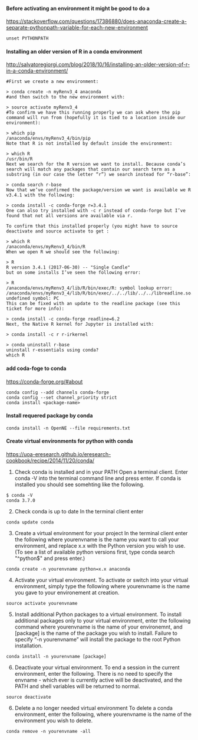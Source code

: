 
####  Before activating an environment it might be good to do a
https://stackoverflow.com/questions/17386880/does-anaconda-create-a-separate-pythonpath-variable-for-each-new-environment
```
unset PYTHONPATH
```
#### Installing an older version of R in a conda environment
http://salvatoregiorgi.com/blog/2018/10/16/installing-an-older-version-of-r-in-a-conda-environment/
```
#First we create a new environment:

> conda create -n myRenv3_4 anaconda
#and then switch to the new environment with:

> source activate myRenv3_4
#To confirm we have this running properly we can ask where the pip command will run from (hopefully it is tied to a location inside our environment):

> which pip
/anaconda/envs/myRenv3_4/bin/pip
Note that R is not installed by default inside the environment:

> which R
/usr/bin/R
Next we search for the R version we want to install. Because conda’s search will match any packages that contain our search term as a substring (in our case the letter “r”) we search instead for “r-base”:

> conda search r-base
Now that we’ve confirmed the package/version we want is available we R v3.4.1 with the following:

> conda install -c conda-forge r=3.4.1
One can also try installed with -c r instead of conda-forge but I’ve found that not all versions are available via r.

To confirm that this installed properly (you might have to source deactivate and source activate to get :

> which R
/anaconda/envs/myRenv3_4/bin/R
When we open R we should see the following:

> R
R version 3.4.1 (2017-06-30) -- "Single Candle"
but on some installs I’ve seen the following error:

> R
/anaconda/envs/myRenv3_4/lib/R/bin/exec/R: symbol lookup error: /anaconda/envs/myRenv3_4/lib/R/bin/exec/../../lib/../../libreadline.so.6: undefined symbol: PC
This can be fixed with an update to the readline package (see this ticket for more info):

> conda install -c conda-forge readline=6.2
Next, the Native R kernel for Jupyter is installed with:

> conda install -c r r-irkernel

> conda uninstall r-base
uninstall r-essentials using conda?
which R

```
#### add coda-foge to conda
https://conda-forge.org/#about
```
conda config --add channels conda-forge 
conda config --set channel_priority strict 
conda install <package-name>
```
#### Install requered package by conda
```
conda install -n OpenNE --file requirements.txt
```
#### Create virtual environments for python with conda
https://uoa-eresearch.github.io/eresearch-cookbook/recipe/2014/11/20/conda/
1. Check conda is installed and in your PATH
Open a terminal client.
Enter conda -V into the terminal command line and press enter.
If conda is installed you should see somehting like the following.
```
$ conda -V
conda 3.7.0
```
2. Check conda is up to date
In the terminal client enter
```
conda update conda
```
3. Create a virtual environment for your project
In the terminal client enter the following where yourenvname is the name you want to call your environment, and replace x.x with the Python version you wish to use. (To see a list of available python versions first, type conda search "^python$" and press enter.)
```
conda create -n yourenvname python=x.x anaconda
```
4. Activate your virtual environment.
To activate or switch into your virtual environment, simply type the following where yourenvname is the name you gave to your environement at creation.
```
source activate yourenvname
```
5. Install additional Python packages to a virtual environment.
To install additional packages only to your virtual environment, enter the following command where yourenvname is the name of your environemnt, and [package] is the name of the package you wish to install. Failure to specify “-n yourenvname” will install the package to the root Python installation.
```
conda install -n yourenvname [package]
```
6. Deactivate your virtual environment.
To end a session in the current environment, enter the following. There is no need to specify the envname - which ever is currently active will be deactivated, and the PATH and shell variables will be returned to normal.
```
source deactivate
```
6. Delete a no longer needed virtual environment
To delete a conda environment, enter the following, where yourenvname is the name of the environment you wish to delete.
```
conda remove -n yourenvname -all
```
